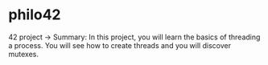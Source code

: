 # philo42
42 project -> Summary: In this project, you will learn the basics of threading a process. You will see how to create threads and you will discover mutexes.
